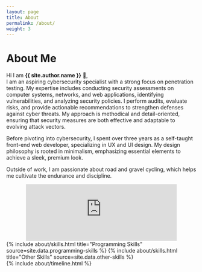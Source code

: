 ```yaml
---
layout: page
title: About
permalink: /about/
weight: 3
---
```


# **About Me**

Hi I am **{{ site.author.name }}** :wave:,<br>
I am an aspiring cybersecurity specialist with a strong focus on penetration testing. My expertise includes conducting security assessments on computer systems, networks, and web applications, identifying vulnerabilities, and analyzing security policies. I perform audits, evaluate risks, and provide actionable recommendations to strengthen defenses against cyber threats. My approach is methodical and detail-oriented, ensuring that security measures are both effective and adaptable to evolving attack vectors.

Before pivoting into cybersecurity, I spent over three years as a self-taught front-end web developer, specializing in UX and UI design. My design philosophy is rooted in minimalism, emphasizing essential elements to achieve a sleek, premium look.

Outside of work, I am passionate about road and gravel cycling, which helps me cultivate the endurance and discipline.

<div style="display: flex; justify-content: center; align-items: center; margin: 0 0; padding: 0 0; overflow: hidden; width: 100%; flex-wrap: wrap; gap: 20px;">
    <div style="display: flex; justify-content: center; align-items: center; overflow: hidden; width: fit-content; padding-bottom: 0;">
        <iframe src="https://tryhackme.com/api/v2/badges/public-profile?userPublicId=3057674" style="border: none; width: 45vw; max-width: 400px;"></iframe>
    </div>
</div>

<div class="row">
{% include about/skills.html title="Programming Skills" source=site.data.programming-skills %}
{% include about/skills.html title="Other Skills" source=site.data.other-skills %}
</div>

<div class="row">
{% include about/timeline.html %}
</div>